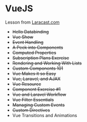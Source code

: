 # VueJS
Lesson from [Laracast.com](https://laracasts.com/series/learning-vue-step-by-step)
- ~~Hello Databinding~~
- ~~Vue Show~~
- ~~Event Handling~~
- ~~A Peek into Components~~
- ~~Computed Properties~~
- ~~Subscription Plans Exercise~~
- ~~Rendering and Working With Lists~~
- ~~Custom Components 101~~
- ~~Vue Makes it so Easy~~
- ~~Vue, Laravel, and AJAX~~
- ~~Vue Resource~~
- ~~Component Exercise #1~~
- ~~Vue and Laravel Workflow~~
- ~~Vue Filter Essentials~~
- ~~Managing Custom Events~~
- ~~Custom Directives~~
- Vue Transitions and Animations
